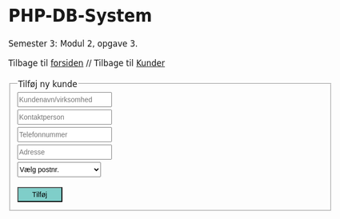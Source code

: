 # PHP-DB-System
Semester 3: Modul 2, opgave 3.

<?php
require_once 'dbcon.php'; // Opret forbindelse til databasen
?>
<!doctype html>
<html>
<head>
<meta charset="UTF-8">
<title>Tilføj ny kunde</title>
<style>
body 	{font-family: "Gill Sans", "Gill Sans MT", "Myriad Pro", "DejaVu Sans Condensed", Helvetica, Arial, sans-serif;
		 font-size: 18px;}
input {height: 30px; font-size: 14px; margin-bottom: 5px;}
input[type=submit] {background-color: #7fcec9; width: 90px; font-size: 14px;}
select {height: 30px; font-size: 14px; margin-bottom: 20px; width: 167px;}
</style>
</head>

<body>
<!-- Links til de andre sider -->
Tilbage til <a href="index.php">forsiden</a> // Tilbage til <a href="clientlist.php">Kunder</a><br><br>
	<!-- 'form action' henter informationerne (bl.a. SQL statement 'INSERT INTO') 
    fra filen addclient_action.php, der gør det muligt at tilføje en ny kunde til tabellen -->
    <form action="addclient_action.php" method="POST">
		<fieldset>
        	<legend>Tilføj ny kunde</legend>
            <input type="text" placeholder="Kundenavn/virksomhed" name="cname"><br>
            <input type="text" placeholder="Kontaktperson" name="ccn"><br>
            <input type="text" placeholder="Telefonnummer" name="ccph"><br>
            <input type="text" placeholder="Adresse" name="cad"><br>
            <!-- Alle postnumre der findes i tabellen 'zipcode' hentes i en dropdown -->
            <select type="text" placeholder="Postnummer" name="zip">
				<option value="">Vælg postnr.</option>
				<?php
					$sql = 'select Zipcode FROM zipcode';
					$stmt = $link->prepare($sql);
					$stmt->bind_result($zip);
					$stmt->execute();
					while ($stmt->fetch()) {
					echo '	<option value="'.$zip.'">'.$zip.'</option>'.PHP_EOL;
					}
                ?>
            </select><br>
            <input type="submit" value="Tilføj">
		</fieldset>
	</form>

</body>
</html>
